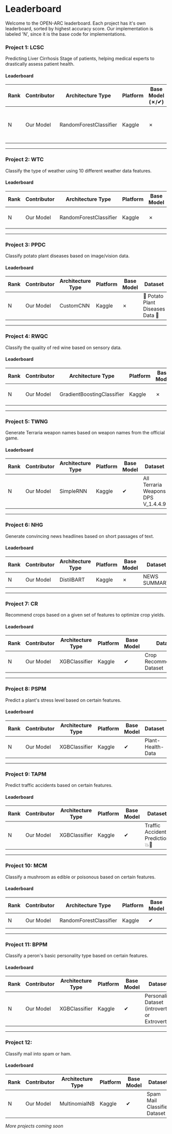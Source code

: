 # Leaderboard
Welcome to the OPEN-ARC leaderboard. Each project has it's own leaderboard, sorted by highest accuracy score. Our implementation is labeled 'N', since it is the base code for implementations.

### Project 1: LCSC
Predicting Liver Cirrhosis Stage of patients, helping medical experts to drastically assess patient health.

#### Leaderboard

| Rank | Contributor | Architecture Type | Platform | Base Model (✗/✔) | Dataset | Accuracy | Link |
|------|-------------|-------------------|----------|------------|---------|----------|------|
| N    | Our Model   | RandomForestClassifier             | Kaggle    | ✗        | Liver Cirrhosis Stage Classification 🩺 | 95.6%    | [Notebook](https://github.com/Infinitode/OPEN-ARC/blob/main/Project-1-LCSC/project-1-lcsc.ipynb) |

---

### Project 2: WTC
Classify the type of weather using 10 different weather data features.

#### Leaderboard

| Rank | Contributor | Architecture Type | Platform | Base Model | Dataset | Accuracy | Link |
|------|-------------|-------------------|----------|------------|---------|----------|------|
| N    | Our Model   | RandomForestClassifier             | Kaggle    | ✗        | Weather Type Classification | 91.2%    | [Notebook](https://github.com/Infinitode/OPEN-ARC/blob/main/Project-2-WTC/project-2-wtc.ipynb) |

---

### Project 3: PPDC
Classify potato plant diseases based on image/vision data.

#### Leaderboard

| Rank | Contributor | Architecture Type | Platform | Base Model | Dataset | Accuracy | Link |
|------|-------------|-------------------|----------|------------|---------|----------|------|
| N    | Our Model   | CustomCNN             | Kaggle    | ✗        | 🌱 Potato Plant Diseases Data 🍂 | 95.1%    | [Notebook](https://github.com/Infinitode/OPEN-ARC/blob/main/Project-3-PPDC/project-3-ppdc.ipynb) |

---

### Project 4: RWQC
Classify the quality of red wine based on sensory data.

#### Leaderboard

| Rank | Contributor | Architecture Type | Platform | Base Model | Dataset | Accuracy | Link |
|------|-------------|-------------------|----------|------------|---------|----------|------|
| N | Our Model | GradientBoostingClassifier | Kaggle | ✗ | Red Wine Quality | 72.8% | [Notebook](https://github.com/Infinitode/OPEN-ARC/blob/main/Project-4-RWQC/project-4-rwqc.ipynb) |

---

### Project 5: TWNG
Generate Terraria weapon names based on weapon names from the official game.

#### Leaderboard

| Rank | Contributor | Architecture Type | Platform | Base Model | Dataset | Accuracy | Link |
|------|-------------|-------------------|----------|------------|---------|----------|------|
| N    | Our Model   | SimpleRNN             | Kaggle    | ✔        | All Terraria Weapons DPS V_1.4.4.9 | 78.6%    | [Notebook](https://github.com/Infinitode/OPEN-ARC/blob/main/Project-5-TWNG/project-5-twng.ipynb) |

---

### Project 6: NHG
Generate convincing news headlines based on short passages of text.

#### Leaderboard

| Rank | Contributor | Architecture Type | Platform | Base Model | Dataset | BLEU-Score | Link |
|------|-------------|-------------------|----------|------------|---------|----------|------|
| N    | Our Model   | DistilBART             | Kaggle    | ✗        | NEWS SUMMARY | 52.8%    | [Notebook](https://github.com/Infinitode/OPEN-ARC/blob/main/Project-6-NHG/project-6-nhg.ipynb) |

---

### Project 7: CR
Recommend crops based on a given set of features to optimize crop yields.

#### Leaderboard

| Rank | Contributor | Architecture Type | Platform | Base Model | Dataset | Accuracy | Link |
|------|-------------|-------------------|----------|------------|---------|----------|------|
| N    | Our Model   | XGBClassifier             | Kaggle    | ✔        | Crop Recommendation Dataset | 98.6%    | [Notebook](https://github.com/Infinitode/OPEN-ARC/blob/main/Project-7-CR/project-7-cr.ipynb) |

---

### Project 8: PSPM
Predict a plant's stress level based on certain features.

#### Leaderboard

| Rank | Contributor | Architecture Type | Platform | Base Model | Dataset | Accuracy | Link |
|------|-------------|-------------------|----------|------------|---------|----------|------|
| N    | Our Model   | XGBClassifier             | Kaggle    | ✔        | Plant-Health-Data | 99.1%    | [Notebook](https://github.com/Infinitode/OPEN-ARC/blob/main/Project-8-PSPM/project-8-pspm.ipynb) |

---

### Project 9: TAPM
Predict traffic accidents based on certain features.

#### Leaderboard

| Rank | Contributor | Architecture Type | Platform | Base Model | Dataset | Accuracy | Link |
|------|-------------|-------------------|----------|------------|---------|----------|------|
| N    | Our Model   | XGBClassifier             | Kaggle    | ✔        | Traffic Accident Prediction 💥🚗 | 85.2%    | [Notebook](https://github.com/Infinitode/OPEN-ARC/blob/main/Project-9-TAPM/project-9-tapm.ipynb) |

---

### Project 10: MCM
Classify a mushroom as edible or poisonous based on certain features.

#### Leaderboard

| Rank | Contributor | Architecture Type | Platform | Base Model | Dataset | Accuracy | Link |
|------|-------------|-------------------|----------|------------|---------|----------|------|
| N    | Our Model   | RandomForestClassifier             | Kaggle    | ✔        | Mushroom Classification | 91.1% (CV)    | [Notebook](https://github.com/Infinitode/OPEN-ARC/blob/main/Project-10-MCM/project-10-mcm.ipynb) |

---

### Project 11: BPPM
Classify a peron's basic personality type based on certain features.

#### Leaderboard

| Rank | Contributor | Architecture Type | Platform | Base Model | Dataset | Accuracy | Link |
|------|-------------|-------------------|----------|------------|---------|----------|------|
| N    | Our Model   | XGBClassifier             | Kaggle    | ✔        | Personality Dataset (introvert or Extrovert) | 92%    | [Notebook](https://github.com/Infinitode/OPEN-ARC/blob/main/Project-11-BPPM/project-11-bppm.ipynb) |

---

### Project 12:
Classify mail into spam or ham.

#### Leaderboard

| Rank | Contributor | Architecture Type | Platform | Base Model | Dataset | Accuracy | Link |
|------|-------------|-------------------|----------|------------|---------|----------|------|
| N    | Our Model   | MultinomialNB             | Kaggle    | ✔        | Spam Mail Classifier Dataset | 98.4%    | [Notebook](https://github.com/Infinitode/OPEN-ARC/blob/main/Project-12/notebook.ipynb) |

*More projects coming soon*